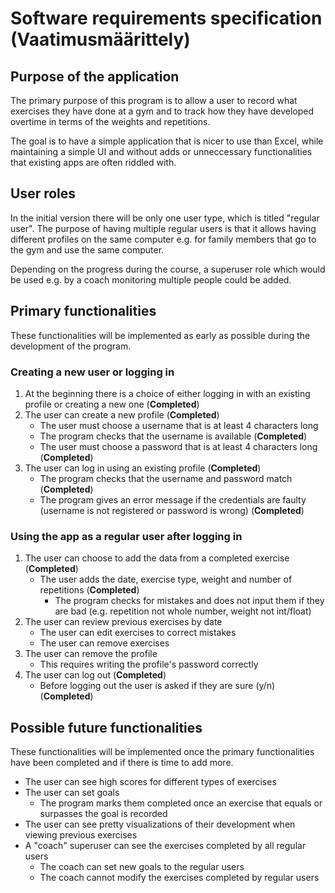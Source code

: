# Software requirements specification (Vaatimusmäärittely)

## Purpose of the application

The primary purpose of this program is to allow a user to record what exercises they have done at a gym and to track how they have developed overtime in terms of the weights and repetitions. 

The goal is to have a simple application that is nicer to use than Excel, while maintaining a simple UI and without adds or unneccessary functionalities that existing apps are often riddled with.

## User roles

In the initial version there will be only one user type, which is titled "regular user". The purpose of having multiple regular users is that it allows having different profiles on the same computer e.g. for family members that go to the gym and use the same computer. 

Depending on the progress during the course, a superuser role which would be used e.g. by a coach monitoring multiple people could be added.

## Primary functionalities

These functionalities will be implemented as early as possible during the development of the program. 

### Creating a new user or logging in

1. At the beginning there is a choice of either logging in with an existing profile or creating a new one (**Completed**)
2. The user can create a new profile (**Completed**)
	* The user must choose a username that is at least 4 characters long
	* The program checks that the username is available (**Completed**)
	* The user must choose a password that is at least 4 characters long (**Completed**)
3. The user can log in using an existing profile (**Completed**)
	* The program checks that the username and password match (**Completed**)
	* The program gives an error message if the credentials are faulty (username is not registered or password is wrong) (**Completed**)

### Using the app as a regular user after logging in

1. The user can choose to add the data from a completed exercise (**Completed**)
	* The user adds the date, exercise type, weight and number of repetitions (**Completed**)
		* The program checks for mistakes and does not input them if they are bad (e.g. repetition not whole number, weight not int/float)
2. The user can review previous exercises by date
	* The user can edit exercises to correct mistakes
	* The user can remove exercises
3. The user can remove the profile
	* This requires writing the profile's password correctly
4. The user can log out (**Completed**)
	* Before logging out the user is asked if they are sure (y/n) (**Completed**)

## Possible future functionalities  

These functionalities will be implemented once the primary functionalities have been completed and if there is time to add more. 

* The user can see high scores for different types of exercises
* The user can set goals 
	* The program marks them completed once an exercise that equals or surpasses the goal is recorded
* The user can see pretty visualizations of their development when viewing previous exercises
* A "coach" superuser can see the exercises completed by all regular users
	* The coach can set new goals to the regular users
	* The coach cannot modify the exercises completed by regular users



